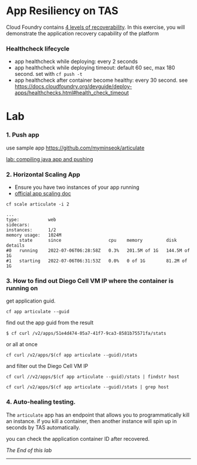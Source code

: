 # App Resiliency on TAS
Cloud Foundry contains [4 levels of recoverability](https://tanzu.vmware.com/content/blog/the-four-levels-of-ha-in-pivotal-cf). In this exercise, you will demonstrate the application recovery capability of the platform

### Healthcheck lifecycle
- app healthcheck while deploying: every 2 seconds 
- app healthcheck while deploying timeout: default 60 sec, max 180 second. set with `cf push -t`
- app healthcheck after container become healthy: every 30 second.
see https://docs.cloudfoundry.org/devguide/deploy-apps/healthchecks.html#health_check_timeout


# Lab

### 1. Push app
use sample app https://github.com/myminseok/articulate

[lab: compiling java app and pushing](lab-publishing-app-java.md)


### 2. Horizontal Scaling App
- Ensure you have two instances of your app running
- [official app scaling doc](https://docs.cloudfoundry.org/devguide/deploy-apps/cf-scale.html)
```
cf scale articulate -i 2
```
```
...
type:           web
sidecars:
instances:      1/2
memory usage:   1024M
     state      since                  cpu    memory         disk           details
#0   running    2022-07-06T06:28:58Z   0.3%   201.5M of 1G   144.5M of 1G
#1   starting   2022-07-06T06:31:53Z   0.0%   0 of 1G        81.2M of 1G
```


### 3. How to find out Diego Cell VM IP where the container is running on
get application guid.
```
cf app articulate --guid
```
find out the app guid from the result
```
$ cf curl /v2/apps/51e4d474-05a7-41f7-9ca3-8581b75571fa/stats
```

or all at once

```
cf curl /v2/apps/$(cf app articulate --guid)/stats
```
and filter out the Diego Cell VM IP
```windows
cf curl //v2/apps/$(cf app articulate --guid)/stats | findstr host
```
```ubuntu
cf curl /v2/apps/$(cf app articulate --guid)/stats | grep host
```

### 4. Auto-healing testing.
The `articulate` app has an endpoint that allows you to programmatically kill an instance. if you kill a container, then another instance will spin up in seconds by TAS automatically.

you can check the application container ID after recovered.

*The End of this lab*

---


